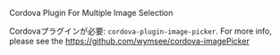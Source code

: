 
Cordova Plugin For Multiple Image Selection

Cordovaプラグインが必要: `cordova-plugin-image-picker`.
For more info, please see the https://github.com/wymsee/cordova-imagePicker

